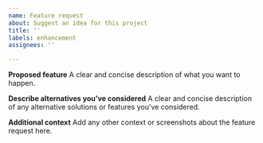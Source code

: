 ```yaml
---
name: Feature request
about: Suggest an idea for this project
title: ''
labels: enhancement
assignees: ''

---
```


**Proposed feature**
A clear and concise description of what you want to happen.

**Describe alternatives you've considered**
A clear and concise description of any alternative solutions or features you've considered.

**Additional context**
Add any other context or screenshots about the feature request here.

